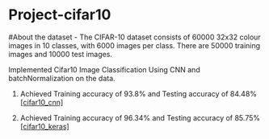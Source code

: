 # Project-cifar10

#About the dataset - The CIFAR-10 dataset consists of 60000 32x32 colour images in 10 classes, with 6000 images per class. There are 50000 training images and 10000 test images.

Implemented Cifar10 Image Classification Using CNN and batchNormalization on the data.

1. Achieved Training accuracy of 93.8% and Testing accuracy of 84.48% [[cifar10_cnn]](https://github.com/anurag2996/Project-cifar10/blob/master/cifar10_cnn.ipynb)

2. Achieved Training accuracy of 96.34% and Testing accuracy of 85.75% [[cifar10_keras]](https://github.com/anurag2996/Project-cifar10/blob/master/cifar10_keras_2.ipynb)
